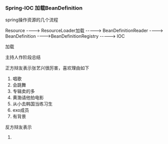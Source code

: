 ### Spring-IOC 加载BeanDefinition



spring操作资源的几个流程



Resource  ---->  ResourceLoader加载  -----> BeanDefinitionReader   ---->  BeanDefinition  ---->BeanDefinitionRegistry -----> IOC



加载





主持人作阶段总结

正方辩友表示张艺兴很厉害，喜欢理由如下

1. 唱歌
2. 会跳舞
3. 专辑卖的多
4. 黄渤请他拍电影
5. 从小去韩国当练习生
6. exo成员
7. 有背景



反方辩友表示

1. 
